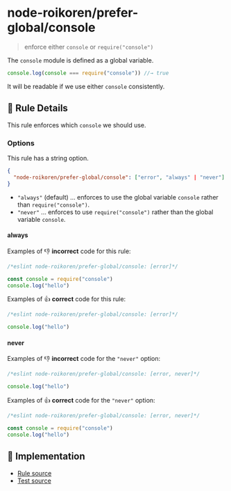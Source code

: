 # node-roikoren/prefer-global/console
> enforce either `console` or `require("console")`

The `console` module is defined as a global variable.

```js
console.log(console === require("console")) //→ true
```

It will be readable if we use either `console` consistently.

## 📖 Rule Details

This rule enforces which `console` we should use.

### Options

This rule has a string option.

```json
{
  "node-roikoren/prefer-global/console": ["error", "always" | "never"]
}
```

- `"always"` (default) ... enforces to use the global variable `console` rather than `require("console")`.
- `"never"` ... enforces to use `require("console")` rather than the global variable `console`.

#### always

Examples of :-1: **incorrect** code for this rule:

```js
/*eslint node-roikoren/prefer-global/console: [error]*/

const console = require("console")
console.log("hello")
```

Examples of :+1: **correct** code for this rule:

```js
/*eslint node-roikoren/prefer-global/console: [error]*/

console.log("hello")
```

#### never

Examples of :-1: **incorrect** code for the `"never"` option:

```js
/*eslint node-roikoren/prefer-global/console: [error, never]*/

console.log("hello")
```

Examples of :+1: **correct** code for the `"never"` option:

```js
/*eslint node-roikoren/prefer-global/console: [error, never]*/

const console = require("console")
console.log("hello")
```

## 🔎 Implementation

- [Rule source](../../../src/rules/prefer-global/console.ts)
- [Test source](../../../tests/src/rules/prefer-global/console.ts)
